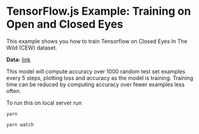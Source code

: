 # TensorFlow.js Example: Training on Open and Closed Eyes

This example shows you how to train Tensorflow on Closed Eyes In The Wild (CEW) dataset.

**Data:**  [link](http://parnec.nuaa.edu.cn/xtan/data/ClosedEyeDatabases.html)

This model will compute accuracy over 1000 random test set examples every 5
steps, plotting loss and accuracy as the model is training. Training time can
be reduced by computing accuracy over fewer examples less often.

To run this on local server run 

`yarn`

`yarn watch`
